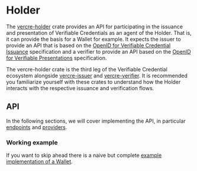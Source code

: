 # Holder

The [vercre-holder](https://github.com/vercre/vercre/tree/main/vercre-holder) crate provides an API for participating in the issuance and presentation of Verifiable Credentials as an agent of the Holder. That is, it can provide the basis for a Wallet for example. It expects the issuer to provide an API that is based on the [OpenID for Verifiable Credential Issuance](https://openid.net/specs/openid-4-verifiable-credential-issuance-1_0.html)
specification and a verifier to provide an API based on the [OpenID for Verifiable Presentations](https://openid.net/specs/openid-4-verifiable-presentations-1_0.html) specification.

The vercre-holder crate is the third leg of the Verifiable Credential ecosystem alongside [vercre-issuer](https://github.com/vercre/vercre/tree/main/vercre-issuer) and [vercre-verifier](https://github.com/vercre/vercre/tree/main/vercre-verifier). It is recommended you familiarize yourself with these crates to understand how the Holder interacts with the respective issuance and verification flows.

## API

In the following sections, we will cover implementing the API, in particular [endpoints](./endpoints.md) and [providers](./providers.md).

### Working example
If you want to skip ahead there is a naive but complete [example implementation of a Wallet](https://github.com/vercre/vercre/tree/main/examples/wallet).